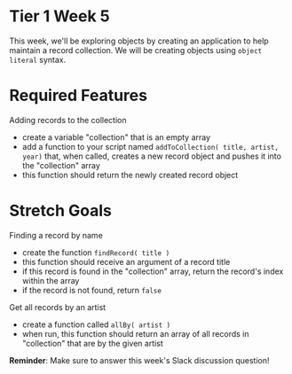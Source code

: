 Tier 1 Week 5
===

This week, we'll be exploring objects by creating an application to help maintain a record collection. We will be creating objects using `object literal` syntax.

Required Features
===

Adding records to the collection

- create a variable "collection" that is an empty array
- add a function to your script named ```addToCollection( title, artist, year)``` that, when called, creates a new record object and pushes it into the "collection" array
- this function should return the newly created record object

Stretch Goals
===

Finding a record by name

- create the function ```findRecord( title )```
- this function should receive an argument of a record title
- if this record is found in the "collection" array, return the record's index within the array
- if the record is not found, return ```false```

Get all records by an artist

- create a function called ```allBy( artist )```
- when run, this function should return an array of all records in "collection" that are by the given artist 

**Reminder**: Make sure to answer this week's Slack discussion question!
